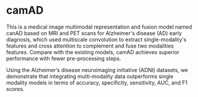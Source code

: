 # camAD

This is a medical image multimodal representation and fusion model named canAD based on MRI and PET scans for Alzheimer's disease (AD) early diagnosis, which used multiscale convolution to extract single-modality's features and cross attention to complement and fuse two modalities features. Compare with the existing models, camAD achieves superior performance with fewer pre-processing steps. 


Using the Alzheimer’s disease neuroimaging initiative (ADNI) datasets, we demonstrate that integrating multi-modality data outperforms single modality models in terms of accuracy, specificity, sensitivity, AUC, and F1 scores. 

